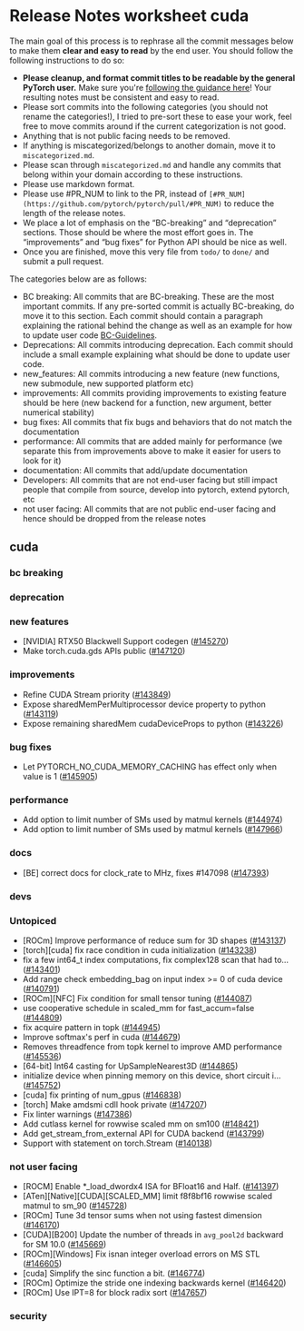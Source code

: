
# Release Notes worksheet cuda

The main goal of this process is to rephrase all the commit messages below to make them **clear and easy to read** by the end user. You should follow the following instructions to do so:

* **Please cleanup, and format commit titles to be readable by the general PyTorch user.** Make sure you're [following the guidance here](https://docs.google.com/document/d/14OmgGBr1w6gl1VO47GGGdwrIaUNr92DFhQbY_NEk8mQ/edit)! Your resulting notes must be consistent and easy to read.
* Please sort commits into the following categories (you should not rename the categories!), I tried to pre-sort these to ease your work, feel free to move commits around if the current categorization is not good.
* Anything that is not public facing needs to be removed.
* If anything is miscategorized/belongs to another domain, move it to `miscategorized.md`.
* Please scan through `miscategorized.md` and handle any commits that belong within your domain according to these instructions.
* Please use markdown format.
* Please use #PR_NUM to link to the PR, instead of `[#PR_NUM](https://github.com/pytorch/pytorch/pull/#PR_NUM)` to reduce the length of the release notes.
* We place a lot of emphasis on the “BC-breaking” and “deprecation” sections. Those should be where the most effort goes in. The “improvements” and “bug fixes” for Python API should be nice as well.
* Once you are finished, move this very file from `todo/` to `done/` and submit a pull request.

The categories below are as follows:

* BC breaking: All commits that are BC-breaking. These are the most important commits. If any pre-sorted commit is actually BC-breaking, do move it to this section. Each commit should contain a paragraph explaining the rational behind the change as well as an example for how to update user code [BC-Guidelines](https://docs.google.com/document/d/14OmgGBr1w6gl1VO47GGGdwrIaUNr92DFhQbY_NEk8mQ/edit#heading=h.a9htwgvvec1m).
* Deprecations: All commits introducing deprecation. Each commit should include a small example explaining what should be done to update user code.
* new_features: All commits introducing a new feature (new functions, new submodule, new supported platform etc)
* improvements: All commits providing improvements to existing feature should be here (new backend for a function, new argument, better numerical stability)
* bug fixes: All commits that fix bugs and behaviors that do not match the documentation
* performance: All commits that are added mainly for performance (we separate this from improvements above to make it easier for users to look for it)
* documentation: All commits that add/update documentation
* Developers: All commits that are not end-user facing but still impact people that compile from source, develop into pytorch, extend pytorch, etc
* not user facing: All commits that are not public end-user facing and hence should be dropped from the release notes

## cuda
### bc breaking
### deprecation
### new features
- [NVIDIA] RTX50 Blackwell Support codegen ([#145270](https://github.com/pytorch/pytorch/pull/145270))
- Make torch.cuda.gds APIs public ([#147120](https://github.com/pytorch/pytorch/pull/147120))
### improvements
- Refine CUDA Stream priority ([#143849](https://github.com/pytorch/pytorch/pull/143849))
- Expose sharedMemPerMultiprocessor device property to python ([#143119](https://github.com/pytorch/pytorch/pull/143119))
- Expose remaining sharedMem cudaDeviceProps to python ([#143226](https://github.com/pytorch/pytorch/pull/143226))
### bug fixes
- Let PYTORCH_NO_CUDA_MEMORY_CACHING has effect only when value is 1 ([#145905](https://github.com/pytorch/pytorch/pull/145905))
### performance
- Add option to limit number of SMs used by matmul kernels ([#144974](https://github.com/pytorch/pytorch/pull/144974))
- Add option to limit number of SMs used by matmul kernels ([#147966](https://github.com/pytorch/pytorch/pull/147966))
### docs
- [BE] correct docs for clock_rate to MHz, fixes #147098 ([#147393](https://github.com/pytorch/pytorch/pull/147393))
### devs
### Untopiced
- [ROCm] Improve performance of reduce sum for 3D shapes ([#143137](https://github.com/pytorch/pytorch/pull/143137))
- [torch][cuda] fix race condition in cuda initialization ([#143238](https://github.com/pytorch/pytorch/pull/143238))
- fix a few int64_t index computations, fix complex128 scan that had to… ([#143401](https://github.com/pytorch/pytorch/pull/143401))
- Add range check embedding_bag on input index >= 0 of cuda device ([#140791](https://github.com/pytorch/pytorch/pull/140791))
- [ROCm][NFC] Fix condition for small tensor tuning ([#144087](https://github.com/pytorch/pytorch/pull/144087))
- use cooperative schedule in scaled_mm for fast_accum=false ([#144809](https://github.com/pytorch/pytorch/pull/144809))
- fix acquire pattern in topk ([#144945](https://github.com/pytorch/pytorch/pull/144945))
- Improve softmax's perf in cuda ([#144679](https://github.com/pytorch/pytorch/pull/144679))
- Removes threadfence from topk kernel to improve AMD performance ([#145536](https://github.com/pytorch/pytorch/pull/145536))
- [64-bit] Int64 casting for UpSampleNearest3D ([#144865](https://github.com/pytorch/pytorch/pull/144865))
- initialize device when pinning memory on this device, short circuit i… ([#145752](https://github.com/pytorch/pytorch/pull/145752))
- [cuda] fix printing of num_gpus ([#146838](https://github.com/pytorch/pytorch/pull/146838))
- [torch] Make amdsmi cdll hook private ([#147207](https://github.com/pytorch/pytorch/pull/147207))
- Fix linter warnings ([#147386](https://github.com/pytorch/pytorch/pull/147386))
- Add cutlass kernel for rowwise scaled mm on sm100 ([#148421](https://github.com/pytorch/pytorch/pull/148421))
- Add get_stream_from_external API for CUDA backend ([#143799](https://github.com/pytorch/pytorch/pull/143799))
- Support with statement on torch.Stream ([#140138](https://github.com/pytorch/pytorch/pull/140138))

### not user facing
- [ROCM] Enable *_load_dwordx4 ISA for BFloat16 and Half. ([#141397](https://github.com/pytorch/pytorch/pull/141397))
- [ATen][Native][CUDA][SCALED_MM] limit f8f8bf16 rowwise scaled matmul to sm_90 ([#145728](https://github.com/pytorch/pytorch/pull/145728))
- [ROCm] Tune 3d tensor sums when not using fastest dimension ([#146170](https://github.com/pytorch/pytorch/pull/146170))
- [CUDA][B200] Update the number of threads in `avg_pool2d` backward for SM 10.0 ([#145669](https://github.com/pytorch/pytorch/pull/145669))
- [ROCm][Windows] Fix isnan integer overload errors on MS STL ([#146605](https://github.com/pytorch/pytorch/pull/146605))
- [cuda] Simplify the sinc function a bit. ([#146774](https://github.com/pytorch/pytorch/pull/146774))
- [ROCm] Optimize the stride one indexing backwards kernel ([#146420](https://github.com/pytorch/pytorch/pull/146420))
- [ROCm] Use IPT=8 for block radix sort ([#147657](https://github.com/pytorch/pytorch/pull/147657))
### security
